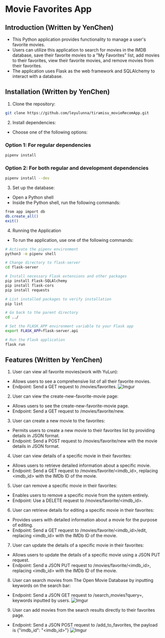 # Movie Favorites App

## Introduction (Written by YenChen)
- This Python application provides functionality to manage a user's favorite movies. 
- Users can utilize this application to search for movies in the IMDB database, save their favorite movies to a "My Favorites" list, add movies to their favorites, view their favorite movies, and remove movies from their favorites.
- The application uses Flask as the web framework and SQLAlchemy to interact with a database.

## Installation (Written by YenChen)

1. Clone the repository:
```bash
git clone https://github.com/leyulunna/tiramisu_movieRecomApp.git
```

2. Install dependencies:
- Choose one of the following options:
### Option 1: For regular dependencies
```bash
pipenv install
```
### Option 2: For both regular and development dependencies
```bash
pipenv install --dev
```

3. Set up the database:
- Open a Python shell
- Inside the Python shell, run the following commands:
```bash
from app import db
db.create_all()
exit()
```

4. Running the Application
- To run the application, use one of the following commands:
```bash
# Activate the pipenv environment
python3 -m pipenv shell

# Change directory to flask-server
cd flask-server

# Install necessary Flask extensions and other packages
pip install Flask-SQLAlchemy
pip install flask-cors
pip install requests

# List installed packages to verify installation
pip list

# Go back to the parent directory
cd ../

# Set the FLASK_APP environment variable to your Flask app
export FLASK_APP=flask-server.api

# Run the Flask application
flask run
```

## Features (Written by YenChen)
1. User can view all favorite movies(work with YuLun):
- Allows users to see a comprehensive list of all their favorite movies.
- Endpoint: Send a GET request to /movies/favorites.
![Imgur](https://i.imgur.com/Krms6aj.png)

2. User can view the create-new-favorite-movie page:
- Allows users to see the create-new-favorite-movie page.
- Endpoint: Send a GET request to /movies/favorite/new.

3. User can create a new movie to the favorites:
- Permits users to create a new movie to their favorites list by providing details in JSON format.
- Endpoint: Send a POST request to /movies/favorite/new with the movie details in JSON format.

4. User can view details of a specific movie in their favorites:
- Allows users to retrieve detailed information about a specific movie.
- Endpoint: Send a GET request to /movies/favorite/<imdb_id>, replacing <imdb_id> with the IMDb ID of the movie.

5. User can remove a specific movie in their favorites:
- Enables users to remove a specific movie from the system entirely.
- Endpoint: Use a DELETE request to /movies/favorite/<imdb_id>.

6. User can retrieve details for editing a specific movie in their favorites:
- Provides users with detailed information about a movie for the purpose of editing.
- Endpoint: Send a GET request to /movies/favorite/<imdb_id>/edit, replacing <imdb_id> with the IMDb ID of the movie.

7. User can update the details of a specific movie in their favorites:
- Allows users to update the details of a specific movie using a JSON PUT request.
- Endpoint: Send a JSON PUT request to /movies/favorite/<imdb_id>, replacing <imdb_id> with the IMDb ID of the movie.

8. User can search movies from The Open Movie Database by inputting keywords on the search bar:
- Endpoint: Send a JSON GET request to /search_movies?query=<query>, keywords inputted by users.
![Imgur](https://i.imgur.com/zfKpALO.png)

9. User can add movies from the search results directly to their favorites page.
- Endpoint: Send a JSON POST request to /add_to_favorites, the payload is {"imdb_id": "<imdb_id>"}
![Imgur](https://i.imgur.com/9rYgqYz.png)